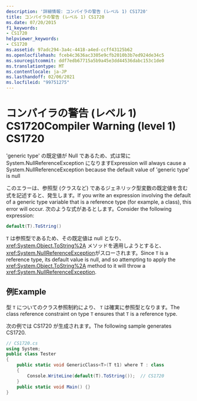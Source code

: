 ```yaml
---
description: '詳細情報: コンパイラの警告 (レベル 1) CS1720'
title: コンパイラの警告 (レベル 1) CS1720
ms.date: 07/20/2015
f1_keywords:
- CS1720
helpviewer_keywords:
- CS1720
ms.assetid: 97adc294-3a4c-4418-a4ed-ccff43125b62
ms.openlocfilehash: fceb4c3636ac3305e9cfb2010b3b7ed924de34c5
ms.sourcegitcommit: ddf7edb67715a5b9a45e3dd44536dabc153c1de0
ms.translationtype: MT
ms.contentlocale: ja-JP
ms.lasthandoff: 02/06/2021
ms.locfileid: "99751275"
---
```

# <a name="compiler-warning-level-1-cs1720"></a><span data-ttu-id="ace96-103">コンパイラの警告 (レベル 1) CS1720</span><span class="sxs-lookup"><span data-stu-id="ace96-103">Compiler Warning (level 1) CS1720</span></span>

<span data-ttu-id="ace96-104">'generic type' の既定値が Null であるため、式は常に System.NullReferenceException になります</span><span class="sxs-lookup"><span data-stu-id="ace96-104">Expression will always cause a System.NullReferenceException because the default value of 'generic type' is null</span></span>  
  
 <span data-ttu-id="ace96-105">このエラーは、参照型 (クラスなど) であるジェネリック型変数の既定値を含む式を記述すると、発生します。</span><span class="sxs-lookup"><span data-stu-id="ace96-105">If you write an expression involving the default of a generic type variable that is a reference type (for example, a class), this error will occur.</span></span> <span data-ttu-id="ace96-106">次のような式があるとします。</span><span class="sxs-lookup"><span data-stu-id="ace96-106">Consider the following expression:</span></span>  
  
```csharp  
default(T).ToString()  
```  
  
 <span data-ttu-id="ace96-107">`T` は参照型であるため、その既定値は null となり、 <xref:System.Object.ToString%2A> メソッドを適用しようとすると、 <xref:System.NullReferenceException>がスローされます。</span><span class="sxs-lookup"><span data-stu-id="ace96-107">Since `T` is a reference type, its default value is null, and so attempting to apply the <xref:System.Object.ToString%2A> method to it will throw a <xref:System.NullReferenceException>.</span></span>  
  
## <a name="example"></a><span data-ttu-id="ace96-108">例</span><span class="sxs-lookup"><span data-stu-id="ace96-108">Example</span></span>  

 <span data-ttu-id="ace96-109">型 `T` についてのクラス参照制約により、 `T` は確実に参照型となります。</span><span class="sxs-lookup"><span data-stu-id="ace96-109">The class reference constraint on type `T` ensures that `T` is a reference type.</span></span>  
  
 <span data-ttu-id="ace96-110">次の例では CS1720 が生成されます。</span><span class="sxs-lookup"><span data-stu-id="ace96-110">The following sample generates CS1720.</span></span>  
  
```csharp  
// CS1720.cs  
using System;  
public class Tester
{  
    public static void GenericClass<T>(T t1) where T : class
    {  
        Console.WriteLine(default(T).ToString());  // CS1720  
    }  
    public static void Main() {}  
}  
```
